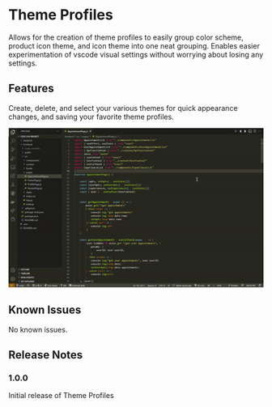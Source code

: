 # Theme Profiles

Allows for the creation of theme profiles to easily group color scheme, product icon theme, and icon theme into one neat grouping.
Enables easier experimentation of vscode visual settings without worrying about losing any settings.

## Features
Create, delete, and select your various themes for quick appearance changes, and saving your favorite theme profiles.

![](https://github.com/Prometheus1400/appearance-profiles/blob/main/src/media/demo.gif)

## Known Issues

No known issues.

## Release Notes

### 1.0.0

Initial release of Theme Profiles